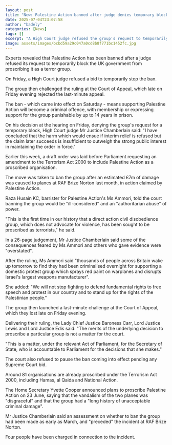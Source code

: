 ```yaml
---
layout: post
title: "New: Palestine Action banned after judge denies temporary block"
date: 2025-07-04T23:07:58
author: "badely"
categories: [News]
tags: []
excerpt: "A High Court judge refused the group's request to temporarily block the government from proscribing it as a terror group."
image: assets/images/bcbd59a29c047a0cd8b8f771bc1452fc.jpg
---
```


Experts revealed that Palestine Action has been banned after a judge refused its request to temporarily block the UK government from proscribing it as a terror group.

On Friday, a High Court judge refused a bid to temporarily stop the ban. 

The group then challenged the ruling at the Court of Appeal, which late on Friday evening rejected the last-minute appeal.

The ban - which came into effect on Saturday - means supporting Palestine Action will become a criminal offence, with membership or expressing support for the group punishable by up to 14 years in prison.

On his decision at the hearing on Friday, denying the group's request for a temporary block, High Court judge Mr Justice Chamberlain said: "I have concluded that the harm which would ensue if interim relief is refused but the claim later succeeds is insufficient to outweigh the strong public interest in maintaining the order in force."

Earlier this week, a draft order was laid before Parliament requesting an amendment to the Terrorism Act 2000 to include Palestine Action as a proscribed organisation.

The move was taken to ban the group after an estimated £7m of damage was caused to planes at RAF Brize Norton last month, in action claimed by Palestine Action.

Raza Husain KC, barrister for Palestine Action's Ms Ammori, told the court banning the group would be "ill-considered" and an "authoritarian abuse" of power.

"This is the first time in our history that a direct action civil disobedience group, which does not advocate for violence, has been sought to be proscribed as terrorists," he said.

In a 26-page judgement, Mr Justice Chamberlain said some of the consequences feared by Ms Ammori and others who gave evidence were "overstated". 

After the ruling, Ms Ammori said "thousands of people across Britain wake up tomorrow to find they had been criminalised overnight for supporting a domestic protest group which sprays red paint on warplanes and disrupts Israel's largest weapons manufacturer". 

She added: "We will not stop fighting to defend fundamental rights to free speech and protest in our country and to stand up for the rights of the Palestinian people."

The group then launched a last-minute challenge at the Court of Appeal, which they lost late on Friday evening. 

Delivering their ruling, the Lady Chief Justice Baroness Carr, Lord Justice Lewis and Lord Justice Edis said: "The merits of the underlying decision to proscribe a particular group is not a matter for the court.

"This is a matter, under the relevant Act of Parliament, for the Secretary of State, who is accountable to Parliament for the decisions that she makes."

The court also refused to pause the ban coming into effect pending any Supreme Court bid. 

Around 81 organisations are already proscribed under the Terrorism Act 2000, including Hamas, al Qaida and National Action.

The Home Secretary Yvette Cooper announced plans to proscribe Palestine Action on 23 June, saying that the vandalism of the two planes was "disgraceful" and that the group had a "long history of unacceptable criminal damage".

Mr Justice Chamberlain said an assessment on whether to ban the group had been made as early as March, and "preceded" the incident at RAF Brize Norton.

Four people have been charged in connection to the incident.

